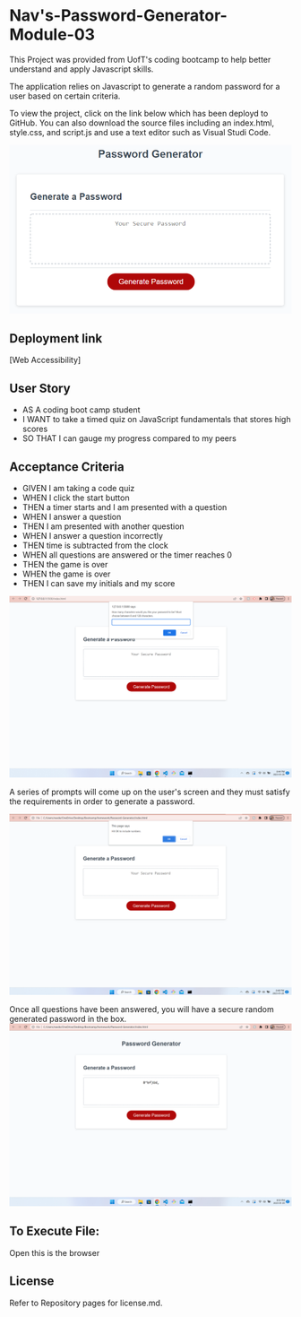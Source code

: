# Nav's-Password-Generator-Module-03

This Project was provided from UofT's coding bootcamp to help better understand and apply Javascript skills.

The application relies on Javascript to generate a random password for a user based on certain criteria.

To view the project, click on the link below which has been deployd to GitHub. You can also download the source files including an index.html, style.css, and script.js
and use a text editor such as Visual Studi Code.

![Webpage](./assets/03-javascript-homework-demo.png)

## Deployment link

[Web Accessibility]

## User Story
- AS A coding boot camp student
- I WANT to take a timed quiz on JavaScript fundamentals that stores high scores
- SO THAT I can gauge my progress compared to my peers

## Acceptance Criteria

- GIVEN I am taking a code quiz
- WHEN I click the start button
- THEN a timer starts and I am presented with a question
- WHEN I answer a question
- THEN I am presented with another question
- WHEN I answer a question incorrectly
- THEN time is subtracted from the clock
- WHEN all questions are answered or the timer reaches 0
- THEN the game is over
- WHEN the game is over
- THEN I can save my initials and my score



![Webpage](./assets/Screenshot%20(3).png)

A series of prompts will come up on the user's screen and they must satisfy the requirements in order to generate a password.

![Webpage](./assets/Screenshot%20(4).png)

Once all questions have been answered, you will have a secure random generated password in the box.
![Webpage](./assets/Screenshot%20(5).png)

## To Execute File:
Open this is the browser

## License

Refer to Repository pages for license.md.